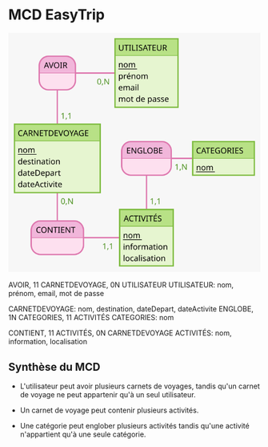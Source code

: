 # MCD EasyTrip

![MCD de EasyTrip](MCD.svg)

AVOIR, 11 CARNETDEVOYAGE, 0N UTILISATEUR
UTILISATEUR: nom, prénom, email, mot de passe

CARNETDEVOYAGE: nom, destination, dateDepart, dateActivite
ENGLOBE, 1N CATEGORIES, 11 ACTIVITÉS
CATEGORIES: nom

CONTIENT, 11 ACTIVITÉS, 0N CARNETDEVOYAGE
ACTIVITÉS: nom, information, localisation

## Synthèse du MCD

* L'utilisateur peut avoir plusieurs carnets de voyages, tandis qu'un carnet de voyage ne peut appartenir qu'à un seul utilisateur.

* Un carnet de voyage peut contenir plusieurs activités.

* Une catégorie peut englober plusieurs activités tandis qu'une activité n'appartient qu'à une seule catégorie.
